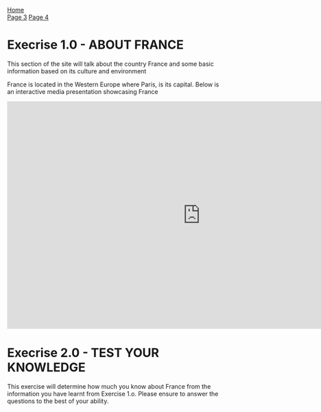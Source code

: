 
<p> 
  <a href="index.html">Home</a> <br>
  <a href="page3.html">Page 3</a>
  <a href="page4.html">Page 4</a>
 
</p>

<h1>  Execrise 1.0 - ABOUT FRANCE </h1> 

<p> This section of the site will talk about the country France and some basic information based on its culture and environment  </p>

<p> France is located in the Western Europe where Paris, is its capital. Below is an interactive media presentation showcasing France </p>

<iframe src="https://h5p.org/h5p/embed/685176" width="899" height="531" frameborder="0" allowfullscreen="allowfullscreen"></iframe><script src="https://h5p.org/sites/all/modules/h5p/library/js/h5p-resizer.js" charset="UTF-8"></script>

<h1>  Execrise 2.0 - TEST YOUR KNOWLEDGE </h1> 

<p> This exercise will determine how much you know about France from the information you have learnt from Exercise 1.o. Please ensure to answer the questions to the best of your ability. </p>
